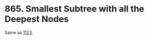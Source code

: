# 865. Smallest Subtree with all the Deepest Nodes

Same as [1123](../1121-1130/1123.%20Lowest%20Common%20Ancestor%20of%20Deepest%20Leaves.md).

